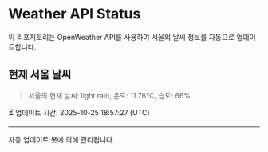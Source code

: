 
# Weather API Status

이 리포지토리는 OpenWeather API를 사용하여 서울의 날씨 정보를 자동으로 업데이트합니다.

## 현재 서울 날씨
> 서울의 현재 날씨: light rain, 온도: 11.76°C, 습도: 66%

⏳ 업데이트 시간: 2025-10-25 18:57:27 (UTC)

---
자동 업데이트 봇에 의해 관리됩니다.
